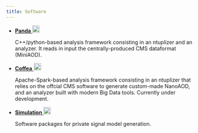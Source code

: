 ```yaml
---
title: Software
---
```

<ul>
<li><a href="https://github.com/orgs/LPC-DM/teams/panda/repositories"><strong>Panda</strong> <img src="{{ site.url }}/images/github.png" alt="scribble" height="20"></a></li>
<p>C++/python-based analysis framework consisting in an ntuplizer and an analyzer. It reads in input the centrally-produced CMS dataformat (MiniAOD).</p>
<li><a href="https://github.com/orgs/LPC-DM/teams/coffea/repositories"><strong>Coffea</strong> <img src="{{ site.url }}/images/github.png" alt="scribble" height="20"></a></li>
<p>Apache-Spark-based analysis framework consisting in an ntuplizer that relies on the offcial CMS software to generate custom-made NanoAOD, and an analyzer built with modern Big Data tools. Currently under development.</p>
<li><a href="https://github.com/orgs/LPC-DM/teams/simulation/repositories"><strong>Simulation</strong> <img src="{{ site.url }}/images/github.png" alt="scribble" height="20"></a></li>
<p>Software packages for private signal model generation.</p>
</ul>